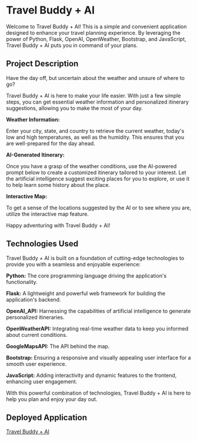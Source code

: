 # Travel Buddy + AI
Welcome to Travel Buddy + AI! This is a simple and convenient application designed to enhance your travel planning experience. By leveraging the power of Python, Flask, OpenAI, OpenWeather, Bootstrap, and JavaScript, Travel Buddy + AI puts you in command of your plans.

## Project Description
Have the day off, but uncertain about the weather and unsure of where to go? 

Travel Buddy + AI is here to make your life easier. With just a few simple steps, you can get essential weather information and personalized itinerary suggestions, allowing you to make the most of your day.

**Weather Information:** 

Enter your city, state, and country to retrieve the current weather, today's low and high temperatures, as well as the humidity. This ensures that you are well-prepared for the day ahead.

**AI-Generated Itinerary:**

Once you have a grasp of the weather conditions, use the AI-powered prompt below to create a customized itinerary tailored to your interest. Let the artificial intelligence suggest exciting places for you to explore, or use it to help learn some history about the place.

**Interactive Map:** 

To get a sense of the locations suggested by the AI or to see where you are, utilize the interactive map feature. 

Happy adventuring with Travel Buddy + AI!

## Technologies Used
Travel Buddy + AI is built on a foundation of cutting-edge technologies to provide you with a seamless and enjoyable experience:

**Python:** The core programming language driving the application's functionality.

**Flask:** A lightweight and powerful web framework for building the application's backend.

**OpenAI_API:** Harnessing the capabilities of artificial intelligence to generate personalized itineraries.

**OpenWeatherAPI:** Integrating real-time weather data to keep you informed about current conditions.

**GoogleMapsAPI:** The API behind the map.

**Bootstrap:** Ensuring a responsive and visually appealing user interface for a smooth user experience.

**JavaScript:** Adding interactivity and dynamic features to the frontend, enhancing user engagement.

With this powerful combination of technologies, Travel Buddy + AI is here to help you plan and enjoy your day out.

## Deployed Application 

[Travel Buddy + AI](https://travel-buddy-powered-by-python-d50074031ec6.herokuapp.com/)





